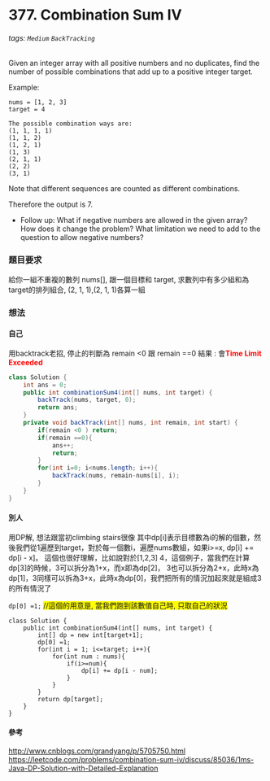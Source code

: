 # 377. Combination Sum IV
###### tags: `Medium` `BackTracking`

Given an integer array with all positive numbers and no duplicates, find the number of possible combinations that add up to a positive integer target.

Example:
```
nums = [1, 2, 3]
target = 4

The possible combination ways are:
(1, 1, 1, 1)
(1, 1, 2)
(1, 2, 1)
(1, 3)
(2, 1, 1)
(2, 2)
(3, 1)
```
Note that different sequences are counted as different combinations.

Therefore the output is 7.
- Follow up:
What if negative numbers are allowed in the given array?
How does it change the problem?
What limitation we need to add to the question to allow negative numbers?

### 題目要求
給你一組不重複的數列 nums[], 跟一個目標和 target, 求數列中有多少組和為target的排列組合, (2, 1, 1),(2, 1, 1)各算一組

### 想法
#### 自己
用backtrack老招, 停止的判斷為 remain <0 跟 remain ==0
結果 : 會<font style="color:red">**Time Limit Exceeded**</font>

```java
class Solution {
    int ans = 0;
    public int combinationSum4(int[] nums, int target) {
        backTrack(nums, target, 0);
        return ans;
    }
    private void backTrack(int[] nums, int remain, int start) {
        if(remain <0 ) return;
        if(remain ==0){
            ans++;
            return;
        }
        for(int i=0; i<nums.length; i++){
            backTrack(nums, remain-nums[i], i);
        }
    }
}
```

#### 別人
用DP解, 想法跟當初climbing stairs很像
其中dp[i]表示目標數為i的解的個數，然後我們從1遍歷到target，對於每一個數i，遍歷nums數組，如果i>=x, dp[i] += dp[i - x]。
這個也很好理解，比如說對於[1,2,3] 4，這個例子，當我們在計算dp[3]的時候，3可以拆分為1+x，而x即為dp[2]， 3也可以拆分為2+x，此時x為dp[1]，3同樣可以拆為3+x，此時x為dp[0]，我們把所有的情況加起來就是組成3的所有情況了

`dp[0] =1;` <font style="background-color:yellow;">//這個的用意是, 當我們跑到該數值自己時, 只取自己的狀況</font>

```java=
class Solution {
    public int combinationSum4(int[] nums, int target) {
        int[] dp = new int[target+1];
        dp[0] =1;
        for(int i = 1; i<=target; i++){
            for(int num : nums){
                if(i>=num){
                    dp[i] += dp[i - num];
                }
            }
        }
        return dp[target];
    }
}
```

#### 參考

http://www.cnblogs.com/grandyang/p/5705750.html
https://leetcode.com/problems/combination-sum-iv/discuss/85036/1ms-Java-DP-Solution-with-Detailed-Explanation